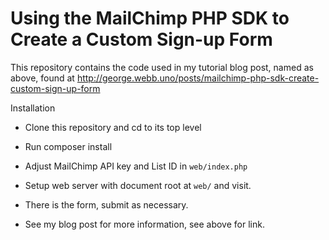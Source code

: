 Using the MailChimp PHP SDK to Create a Custom Sign-up Form
===============================================

This repository contains the code used in my tutorial blog post, named as above, found at http://george.webb.uno/posts/mailchimp-php-sdk-create-custom-sign-up-form

Installation

* Clone this repository and cd to its top level

* Run composer install

* Adjust MailChimp API key and List ID in `web/index.php`

* Setup web server with document root at `web/` and visit.

* There is the form, submit as necessary.

* See my blog post for more information, see above for link.
